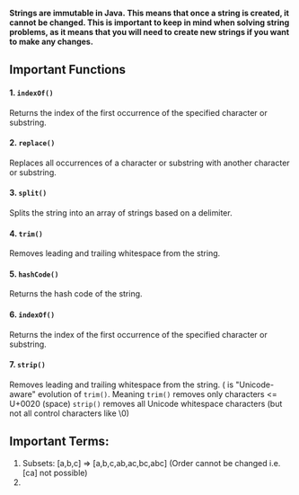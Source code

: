 **Strings are immutable in Java. This means that once a string is created, it cannot be changed. This is important to keep in mind when solving string problems, as it means that you will need to create new strings if you want to make any changes.**

## Important Functions

#### 1. `indexOf()`
Returns the index of the first occurrence of the specified character or substring.

#### 2. `replace()`
Replaces all occurrences of a character or substring with another character or substring.

#### 3. `split()`
Splits the string into an array of strings based on a delimiter.

#### 4. `trim()`
Removes leading and trailing whitespace from the string.

#### 5. `hashCode()`
Returns the hash code of the string.

#### 6. `indexOf()`
Returns the index of the first occurrence of the specified character or substring.

#### 7. `strip()`
Removes leading and trailing whitespace from the string.
( is "Unicode-aware" evolution of `trim()`. Meaning `trim()` removes only characters <= U+0020 (space) `strip()` removes all Unicode whitespace characters (but not all control characters like \0)



## Important Terms:
1. Subsets: [a,b,c] => [a,b,c,ab,ac,bc,abc] (Order cannot be changed i.e. [ca] not possible)
2.  
